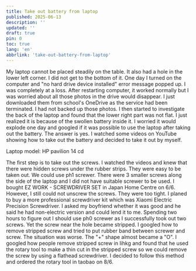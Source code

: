 ```yaml
---
title: Take out battery from laptop
published: 2025-06-13
description: ''
updated: ''
draft: true
pin: 0
toc: true
lang: 'en'
abbrlink: 'take-out-battery-from-laptop'
---
```

My laptop cannot be placed steadily on the table. It also had a hole in the lower left corner. I did not get to the bottom of it. One day I turned on the computer and "no hard drive device installed" error message popped up. I was completely at a loss. After restarting computer, it worked normally but I was worried about all those photos in the drive would disappear. I just downloaded them from school's OneDrive as the service had been terminated. I had not backed up those photos. I then started to investigate the back of the laptop and found that the lower right part was not flat. I just realized it is because of the swollen battery inside it. I worried it would explode one day and googled if it was possible to use the laptop after taking out the battery. The answer is yes. I watched some videos on YouTube showing how to take out the battery and decided to take it out by myself.

Laptop model: HP pavilion 14 cd

The first step is to take out the screws. I watched the videos and knew that there were hidden screws under the rubber strips. They were easy to be taken out. We could use ph1 screwer. There were 3 smaller screws along the side of the laptop and I did not have suitable screwer to be used. I bought EZ WORK - SCREWDRIVER SET in Japan Home Centre on 6/6. However, I still could not unscrew the screws. They were too tight. I planed to buy a more professional screwdriver kit which was Xiaomi Electric Precision Screwdriver. I asked my boyfriend whether it was good and he said he had non-electric version and could lend it to me. Spending two hours to figure out I should use ph0 screwer as I successfully took out two screws. Yet the screw near the hole became stripped. I googled how to remove stripped screw and tried to put rubber band between screwer and screw. The situation was worse. The "+" shape almost became a "O". I googled how people remove stripped screw in lihkg and found that he used the rotary tool to make a thin cut in the stripped screw so we could remove the screw by using a flathead screwdriver. I decided to follow this method and ordered the rotary tool in taobao on 8/6.
